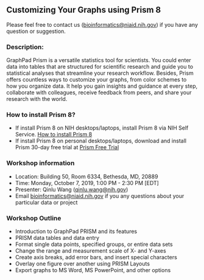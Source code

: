 ## Customizing Your Graphs using Prism 8

Please feel free to contact us (bioinformatics@niaid.nih.gov) if you have any question or suggestion. 

### Description:
GraphPad Prism is a versatile statistics tool for scientists. You could enter data into tables that are structured for scientific research and guide you to statistical analyses that streamline your research workflow. Besides, Prism offers countless ways to customize your graphs, from color schemes to how you organize data. It help you gain insights and guidance at every step, collaborate with colleagues, receive feedback from peers, and share your research with the world. 

### How to install Prism 8?
- If install Prism 8 on NIH desktops/laptops, install Prism 8 via NIH Self Service. [How to install Prism 8](https://github.com/niaid/Prism/blob/master/Lab-0/0.How%20to%20Install%20Prism%208.pdf)
- If install Prism 8 on personal desktops/laptops, download and install Prism 30-day free trial at [Prism Free Trial](https://www.graphpad.com/demos/)

### Workshop information
- Location: Building 50, Room 6334, Bethesda, MD, 20889
- Time: Monday, October 7, 2019, 1:00 PM - 2:30 PM [EDT]
- Presenter: Qinlu Wang (qinlu.wang@nih.gov) 
- Email bioinformatics@niaid.nih.gov if you any questions about your particular data or project

### Workshop Outline
- Introduction to GraphPad PRISM and its features
- PRISM data tables and data entry
- Format single data points, specified groups, or entire data sets
- Change the range and measurement scale of X- and Y-axes
- Create axis breaks, add error bars, and insert special characters
- Overlay one figure over another using PRISM Layouts
- Export graphs to MS Word, MS PowerPoint, and other options

